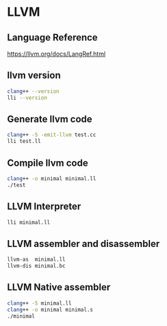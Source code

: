 # LLVM

## Language Reference

https://llvm.org/docs/LangRef.html

## llvm version

```bash
clang++ --version
lli --version
```

## Generate llvm code

```bash
clang++ -S -emit-llvm test.cc
lli test.ll
```

## Compile llvm code

```bash
clang++ -o minimal minimal.ll
./test
```

## LLVM Interpreter

```bash
lli minimal.ll
```

## LLVM assembler and disassembler

```bash
llvm-as  minimal.ll
llvm-dis minimal.bc
```

## LLVM Native assembler

```bash
clang++ -S minimal.ll
clang++ -o minimal minimal.s
./minimal
```
